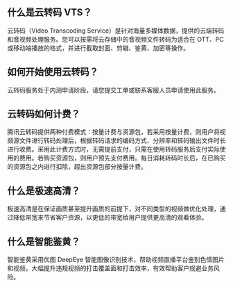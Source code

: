 ## 什么是云转码 VTS？

云转码（Video Transcoding Service）是针对海量多媒体数据，提供的云端转码和音视频处理服务。您可以按需将云存储中的音视频文件转码为适合在 OTT、PC 或移动端播放的格式，并进行截取封面、剪辑、鉴黄、加密等操作。

## 如何开始使用云转码？

云转码服务处于内测申请阶段，请您提交工单或联系客服人员申请使用此服务。

## 云转码如何计费？

腾讯云转码提供两种付费模式：按量计费与资源包，若采用按量计费，则用户将视频源文件进行转码处理后，根据转码请求的编码方式、分辨率和转码输出文件时长进行收费。采用此计费方式时，无需提前支付，只需在使用转码服务后支付实际使用的费用。若购买资源包，则用户预先支付费用。每日消耗转码时长后，在已购买的资源包之内进行扣除，超出资源包部分按量计费。

## 什么是极速高清？

极速高清是在保证画质甚至提升画质的前提下，对不同类型的视频做优化处理，通过降低带宽来节省客户资源，以更低的带宽给用户提供更高清的观看体验。

## 什么是智能鉴黄？

智能鉴黄采用优图 DeepEye 智能图像识别技术，帮助视频直播平台鉴别色情图片和视频，大幅提升违规视频的打击覆盖面和打击效率，有效帮助客户规避业务风险。
